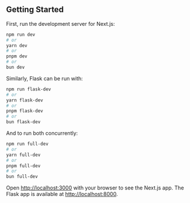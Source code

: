 ## Getting Started

First, run the development server for Next.js:

```bash
npm run dev
# or
yarn dev
# or
pnpm dev
# or
bun dev
```

Similarly, Flask can be run with:

```bash
npm run flask-dev
# or
yarn flask-dev
# or
pnpm flask-dev
# or
bun flask-dev
```

And to run both concurrently:

```bash
npm run full-dev
# or
yarn full-dev
# or
pnpm full-dev
# or
bun full-dev
```

Open [http://localhost:3000](http://localhost:3000) with your browser to see the Next.js app.
The Flask app is available at [http://localhost:8000](http://localhost:8000).
